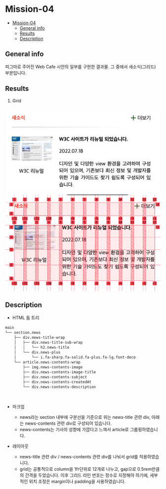 # Mission-04

- [Mission-04](#mission-04)
  - [General info](#general-info)
  - [Results](#results)
  - [Description](#description)

## General info

피그마로 주어진 Web Cafe 시안의 일부를 구현한 결과물.
그 중에서 새소식(그리드) 부분입니다.

## Results

1. Grid

![Grid_result1](./grid_result1.png)
![Grid_result2](./grid_result2.png)

## Description

- HTML 돔 트리

```
main
└── section.news
    ├── div.news-title-wrap
    │   ├── div.news-title-sub-wrap
    │   │   └── h2.news-title
    │   └── div.news-plus
    │       └── i.fa-sharp.fa-solid.fa-plus.fa-lg.font-deco
    └── article.news-contents-wrap
        ├── img.news-contents-image
        ├── div.news-contents-image-title
        ├── div.news-contents-subject
        ├── div.news-contents-createdAt
        └── div.news-contents-description



```

- 마크업

  - news라는 section 내부에 구분선을 기준으로 위는 news-title 관련 div, 아래는 news-contents 관련 div로 구성되어 있습니다.
  - news-contents는 기사의 성향에 가깝다고 느껴서 article로 그룹핑하였습니다.

- 레이아웃
  - news-title 관련 div / news-contents 관련 div를 나눠서 grid를 적용하였습니다.
  - grid는 공통적으로 column을 1fr단위로 12개로 나누고, gap으로 0.5rem만큼의 간격을 두었습니다. 이후 그리드 라인 번호는 정수로 지정해야 하기에, 세부적인 위치 조정은 margin이나 padding을 사용하였습니다.
